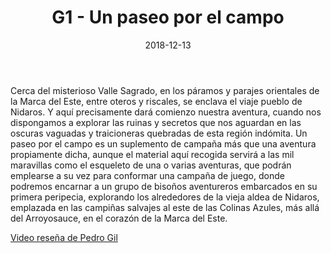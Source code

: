 ﻿---
title: G1 - Un paseo por el campo
summary: Cerca del misterioso valle sagrado, en los paramos y parajes orientales de la Marca del Este, entre oteros y riscales se enclava el viejo pueblo de Nidaros.
authors:
- Pedro Gil
date: 2018-12-13
type: post
categories:
- Clásicos de la Marca
- Línea G
tags:
- Gazetteer
minlevels: "1"
maxlevels: "36"
prices: 10,00€
session: "indeterminado"
mincharacters: "4"
maxcharacters: "6"
eval: oficial
cover: "G1-un-paseo-por-el-campo.jpg"
download: "G1-un-paseo-por-el-campo.rar"
moreinfo: "https://tesorosdelamarca.com/producto/un-paseo-por-el-campo/"
license: "OGL"
draft: false

---

Cerca del misterioso Valle Sagrado, en los páramos y parajes orientales de la Marca del Este, entre oteros y riscales, se enclava el viaje pueblo de Nidaros. Y aquí precisamente dará comienzo nuestra aventura, cuando nos dispongamos a explorar las ruinas y secretos que nos aguardan en las oscuras vaguadas y traicioneras quebradas de esta región indómita.
Un paseo por el campo es un suplemento de campaña más que una aventura propiamente dicha, aunque el material aquí recogida servirá a las mil maravillas como el esqueleto de una o varias aventuras, que podrán emplearse a su vez para conformar una campaña de juego, donde podremos encarnar a un grupo de bisoños aventureros embarcados en su primera peripecia, explorando los alrededores de la vieja aldea de Nidaros, emplazada en las campiñas salvajes al este de las Colinas Azules, más allá del Arroyosauce, en el corazón de la Marca del Este.

<p><a href="https://www.youtube.com/watch?v=jimqUIie5YM" target="_blank">Video reseña de Pedro Gil</a></p>
